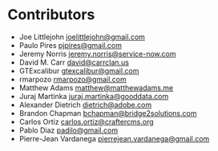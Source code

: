 # Contributors
* Joe Littlejohn <joelittlejohn@gmail.com>
* Paulo Pires <pjpires@gmail.com>
* Jeremy Norris <jeremy.norris@service-now.com>
* David M. Carr <david@carrclan.us>
* GTExcalibur <gtexcalibur@gmail.com>
* rmarpozo <rmarpozo@gmail.com>
* Matthew Adams <matthew@matthewadams.me>
* Juraj Martinka <juraj.martinka@gooddata.com>
* Alexander Dietrich <dietrich@adobe.com>
* Brandon Chapman <bchapman@bridge2solutions.com>
* Carlos Ortiz <carlos.ortiz@craftercms.org>
* Pablo Diaz <padilo@gmail.com>
* Pierre-Jean Vardanega <pierrejean.vardanega@gmail.com>
